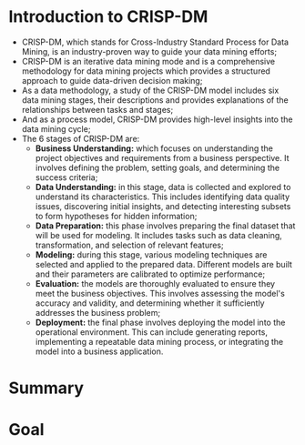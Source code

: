 # Introduction to CRISP-DM

 - CRISP-DM, which stands for Cross-Industry Standard Process for Data Mining, is an industry-proven way to guide your data mining efforts;
 - CRISP-DM is an iterative data mining mode and is a comprehensive methodology for data mining projects which provides a structured approach to guide data-driven decision making;
 - As a data methodology, a study of the CRISP-DM model includes six data mining stages, their descriptions and provides explanations of the relationships between tasks and stages;
 - And as a process model, CRISP-DM provides high-level insights into the data mining cycle;
 - The 6 stages of CRISP-DM are: 
    - **Business Understanding:** which focuses on understanding the project objectives and requirements from a business perspective. It involves defining the problem, setting goals, and determining the success criteria;
    - **Data Understanding:** in this stage, data is collected and explored to understand its characteristics. This includes identifying data quality issues, discovering initial insights, and detecting interesting subsets to form hypotheses for hidden information;
    - **Data Preparation:** this phase involves preparing the final dataset that will be used for modeling. It includes tasks such as data cleaning, transformation, and selection of relevant features;
    - **Modeling:** during this stage, various modeling techniques are selected and applied to the prepared data. Different models are built and their parameters are calibrated to optimize performance;
    - **Evaluation:** the models are thoroughly evaluated to ensure they meet the business objectives. This involves assessing the model's accuracy and validity, and determining whether it sufficiently addresses the business problem;
    - **Deployment:** the final phase involves deploying the model into the operational environment. This can include generating reports, implementing a repeatable data mining process, or integrating the model into a business application.

# Summary

# Goal